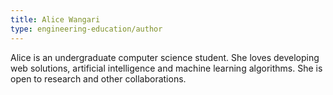 ```yaml
---
title: Alice Wangari
type: engineering-education/author
---
```

Alice is an undergraduate computer science student. She loves developing web solutions, artificial intelligence and machine learning algorithms. She is open to research and other collaborations.


